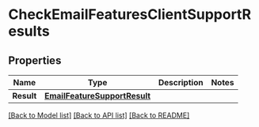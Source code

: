 # CheckEmailFeaturesClientSupportResults

## Properties

Name | Type | Description | Notes
------------ | ------------- | ------------- | -------------
**Result** | [**EmailFeatureSupportResult**](EmailFeatureSupportResult) |  | 

[[Back to Model list]](../README#documentation-for-models) [[Back to API list]](../README#documentation-for-api-endpoints) [[Back to README]](../README)


